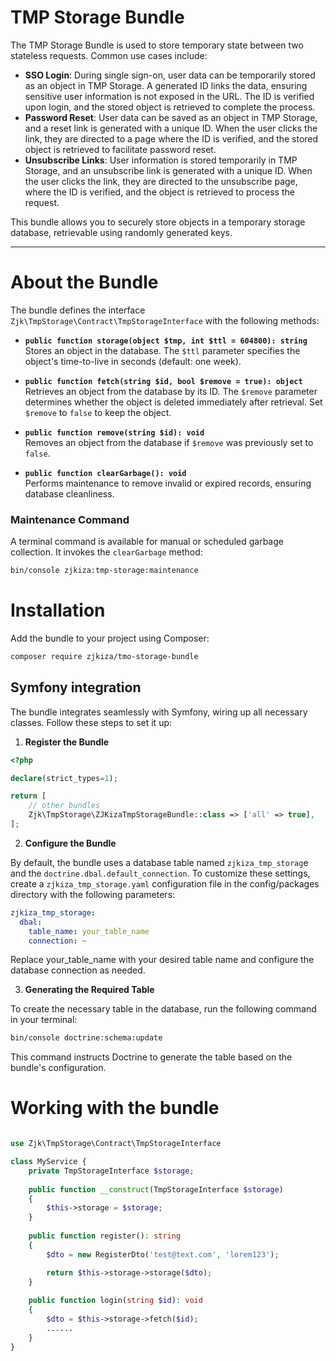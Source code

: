 # TMP Storage Bundle

The TMP Storage Bundle is used to store temporary state between two stateless requests. Common use cases include:

- **SSO Login**: During single sign-on, user data can be temporarily stored as an object in TMP Storage. A generated ID links the data, ensuring sensitive user information is not exposed in the URL. The ID is verified upon login, and the stored object is retrieved to complete the process.
- **Password Reset**: User data can be saved as an object in TMP Storage, and a reset link is generated with a unique ID. When the user clicks the link, they are directed to a page where the ID is verified, and the stored object is retrieved to facilitate password reset.
- **Unsubscribe Links**: User information is stored temporarily in TMP Storage, and an unsubscribe link is generated with a unique ID. When the user clicks the link, they are directed to the unsubscribe page, where the ID is verified, and the object is retrieved to process the request.

This bundle allows you to securely store objects in a temporary storage database, retrievable using randomly generated keys.

---

# About the Bundle

The bundle defines the interface `Zjk\TmpStorage\Contract\TmpStorageInterface` with the following methods:

- **`public function storage(object $tmp, int $ttl = 604800): string`**  
  Stores an object in the database. The `$ttl` parameter specifies the object's time-to-live in seconds (default: one week).

- **`public function fetch(string $id, bool $remove = true): object`**  
  Retrieves an object from the database by its ID. The `$remove` parameter determines whether the object is deleted immediately after retrieval. Set `$remove` to `false` to keep the object.

- **`public function remove(string $id): void`**  
  Removes an object from the database if `$remove` was previously set to `false`.

- **`public function clearGarbage(): void`**  
  Performs maintenance to remove invalid or expired records, ensuring database cleanliness.

### Maintenance Command

A terminal command is available for manual or scheduled garbage collection. It invokes the `clearGarbage` method:

```bash
bin/console zjkiza:tmp-storage:maintenance
```

# Installation

Add the bundle to your project using Composer:

```bash
composer require zjkiza/tmo-storage-bundle
```

## Symfony integration

The bundle integrates seamlessly with Symfony, wiring up all necessary classes. Follow these steps to set it up:

1. **Register the Bundle**

```php
<?php

declare(strict_types=1);

return [
    // other bundles
    Zjk\TmpStorage\ZJKizaTmpStorageBundle::class => ['all' => true],
];

```

2. **Configure the Bundle**

By default, the bundle uses a database table named `zjkiza_tmp_storag`e and the `doctrine.dbal.default_connection`. To customize these settings, create a `zjkiza_tmp_storage.yaml` configuration file in the config/packages directory with the following parameters:

```yaml
zjkiza_tmp_storage:
  dbal:
    table_name: your_table_name
    connection: ~

```
Replace your_table_name with your desired table name and configure the database connection as needed.


3. **Generating the Required Table**

To create the necessary table in the database, run the following command in your terminal:

```bash
bin/console doctrine:schema:update
```
This command instructs Doctrine to generate the table based on the bundle's configuration.




# Working with the bundle

```php

use Zjk\TmpStorage\Contract\TmpStorageInterface

class MyService {
    private TmpStorageInterface $storage;
    
    public function __construct(TmpStorageInterface $storage) 
    {
        $this->storage = $storage;
    }
    
    public function register(): string
    {
        $dto = new RegisterDto('test@text.com', 'lorem123');

        return $this->storage->storage($dto);
    }
    
    public function login(string $id): void
    {
        $dto = $this->storage->fetch($id);
        ......
    }
}
```

